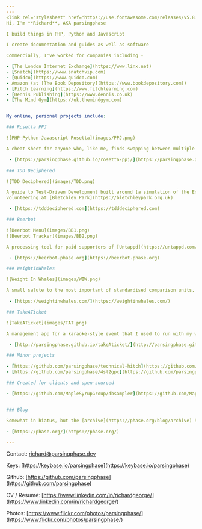 ```yaml
---
---
<link rel="stylesheet" href="https://use.fontawesome.com/releases/v5.8.2/css/all.css" integrity="sha384-oS3vJWv+0UjzBfQzYUhtDYW+Pj2yciDJxpsK1OYPAYjqT085Qq/1cq5FLXAZQ7Ay" crossorigin="anonymous">
Hi, I'm **Richard**, AKA parsingphase

I build things in PHP, Python and Javascript

I create documentation and guides as well as software

Commercially, I've worked for companies including -

- [The London Internet Exchange](https://www.linx.net)
- [Snatch](https://www.snatchvip.com)
- [Quidco](https://www.quidco.com) 
- Amazon (at [The Book Depository](https://www.bookdepository.com))
- [Fitch Learning](https://www.fitchlearning.com)
- [Dennis Publishing](https://www.dennis.co.uk)
- [The Mind Gym](https://uk.themindgym.com)


My online, personal projects include:

### Rosetta PPJ

![PHP-Python-Javascript Rosetta](images/PPJ.png)

A cheat sheet for anyone who, like me, finds swapping between multiple C-type languages confusing

 - [https://parsingphase.github.io/rosetta-ppj/](https://parsingphase.github.io/rosetta-ppj/)

### TDD Deciphered 

![TDD Deciphered](images/TDD.png)

A guide to Test-Driven Development built around [a simulation of the Engima machine](https://github.com/parsingphase/enigma-simulator), based on my time 
volunteering at [Bletchley Park](https://bletchleypark.org.uk)

 - [https://tdddeciphered.com](https://tdddeciphered.com) 

### Beerbot

![Beerbot Menu](images/BB1.png)
![Beerbot Tracker](images/BB2.png)

A processing tool for paid supporters of [Untappd](https://untappd.com/), supporting stocklist management and consumption tracking

 - [https://beerbot.phase.org](https://beerbot.phase.org)

### WeightInWhales

![Weight In Whales](images/WIW.png)

A small salute to the most important of standardised comparison units, the metric blue whale

 - [https://weightinwhales.com/](https://weightinwhales.com/)

### TakeATicket 

![TakeATicket](images/TAT.png)

A management app for a karaoke-style event that I used to run with my wife and friends

 - [http://parsingphase.github.io/takeAticket/](http://parsingphase.github.io/takeAticket/)

### Minor projects

- [https://github.com/parsingphase/technical-hitch](https://github.com/parsingphase/technical-hitch)
- [https://github.com/parsingphase/4sl2gpx](https://github.com/parsingphase/4sl2gpx)

### Created for clients and open-sourced

- [https://github.com/MapleSyrupGroup/dbsampler](https://github.com/MapleSyrupGroup/dbsampler)


### Blog

Somewhat in hiatus, but the [archive](https://phase.org/blog/archive) has a fair bit of content

- [https://phase.org/](https://phase.org/)

---
```


<i class="fas fa-envelope"></i> Contact: [richard@parsingphase.dev](mailto:richard@parsingphase.dev)

<i class="fas fa-key"></i> Keys: [https://keybase.io/parsingphase](https://keybase.io/parsingphase)

<i class="fab fa-github"></i> Github: [https://github.com/parsingphase](https://github.com/parsingphase)

<i class="fab fa-linkedin"></i> CV / Resumé: [https://www.linkedin.com/in/richardgeorge/](https://www.linkedin.com/in/richardgeorge/)

<i class="fab fa-flickr"></i> Photos: [https://www.flickr.com/photos/parsingphase/](https://www.flickr.com/photos/parsingphase/)